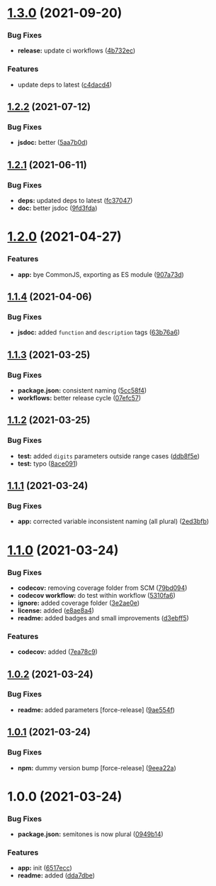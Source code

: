 # [1.3.0](https://github.com/bamdadsabbagh/speed-to-semitones/compare/v1.2.2...v1.3.0) (2021-09-20)


### Bug Fixes

* **release:** update ci workflows ([4b732ec](https://github.com/bamdadsabbagh/speed-to-semitones/commit/4b732ecb32174c74375fa8b118674a772564d8c8))


### Features

* update deps to latest ([c4dacd4](https://github.com/bamdadsabbagh/speed-to-semitones/commit/c4dacd485b6b3d15886887ad2e03c5533e9d610a))

## [1.2.2](https://github.com/bamdadsabbagh/speed-to-semitones/compare/v1.2.1...v1.2.2) (2021-07-12)


### Bug Fixes

* **jsdoc:** better ([5aa7b0d](https://github.com/bamdadsabbagh/speed-to-semitones/commit/5aa7b0d38cb2e819b5ec96a02294dc80db5aebc7))

## [1.2.1](https://github.com/bamdadsabbagh/speed-to-semitones/compare/v1.2.0...v1.2.1) (2021-06-11)


### Bug Fixes

* **deps:** updated deps to latest ([fc37047](https://github.com/bamdadsabbagh/speed-to-semitones/commit/fc3704772291ce4dbe8ba57c6b6e95073dc4bdcb))
* **doc:** better jsdoc ([9fd3fda](https://github.com/bamdadsabbagh/speed-to-semitones/commit/9fd3fdab2d65614aa38b0ceac33380de909b2252))

# [1.2.0](https://github.com/bamdadsabbagh/speed-to-semitones/compare/v1.1.4...v1.2.0) (2021-04-27)


### Features

* **app:** bye CommonJS, exporting as ES module ([907a73d](https://github.com/bamdadsabbagh/speed-to-semitones/commit/907a73dd7591e6d6273f6c104edcf2a500c10f4c))

## [1.1.4](https://github.com/bamdadsabbagh/speed-to-semitones/compare/v1.1.3...v1.1.4) (2021-04-06)


### Bug Fixes

* **jsdoc:** added `function` and `description` tags ([63b76a6](https://github.com/bamdadsabbagh/speed-to-semitones/commit/63b76a6977010918d5eda0572229b3b2665e1209))

## [1.1.3](https://github.com/bamdadsabbagh/speed-to-semitones/compare/v1.1.2...v1.1.3) (2021-03-25)


### Bug Fixes

* **package.json:** consistent naming ([5cc58f4](https://github.com/bamdadsabbagh/speed-to-semitones/commit/5cc58f4d97bb6fe6851d6b4f0d973599dac98262))
* **workflows:** better release cycle ([07efc57](https://github.com/bamdadsabbagh/speed-to-semitones/commit/07efc57c0199722260323a1a4bb4f7dda3a4ad0e))

## [1.1.2](https://github.com/bamdadsabbagh/speed-to-semitones/compare/v1.1.1...v1.1.2) (2021-03-25)


### Bug Fixes

* **test:** added `digits` parameters outside range cases ([ddb8f5e](https://github.com/bamdadsabbagh/speed-to-semitones/commit/ddb8f5e80acd3fa4e00108ee640c5c5eecd50028))
* **test:** typo ([8ace091](https://github.com/bamdadsabbagh/speed-to-semitones/commit/8ace091f232708adde945bcc20eb0e4735f24ca1))

## [1.1.1](https://github.com/bamdadsabbagh/speed-to-semitones/compare/v1.1.0...v1.1.1) (2021-03-24)


### Bug Fixes

* **app:** corrected variable inconsistent naming (all plural) ([2ed3bfb](https://github.com/bamdadsabbagh/speed-to-semitones/commit/2ed3bfb36c6ceec1371836460c7acd17b16dc7ab))

# [1.1.0](https://github.com/bamdadsabbagh/speed-to-semitones/compare/v1.0.2...v1.1.0) (2021-03-24)


### Bug Fixes

* **codecov:** removing coverage folder from SCM ([79bd094](https://github.com/bamdadsabbagh/speed-to-semitones/commit/79bd094ec295ac14d7e3f373d32016648b9bfae7))
* **codecov workflow:** do test within workflow ([5310fa6](https://github.com/bamdadsabbagh/speed-to-semitones/commit/5310fa6c0cdb9cdb0cccc230361f069aff99c0d6))
* **ignore:** added coverage folder ([3e2ae0e](https://github.com/bamdadsabbagh/speed-to-semitones/commit/3e2ae0e2dde7d45ac430f9a5692b3d4aa8db6f40))
* **license:** added ([e8ae8a4](https://github.com/bamdadsabbagh/speed-to-semitones/commit/e8ae8a41447ab5f1bf53c75e52440fbdc7ea7a32))
* **readme:** added badges and small improvements ([d3ebff5](https://github.com/bamdadsabbagh/speed-to-semitones/commit/d3ebff5e3c863343c18095c472a5d585860b7aa6))


### Features

* **codecov:** added ([7ea78c9](https://github.com/bamdadsabbagh/speed-to-semitones/commit/7ea78c959abab5d06bfed6f4f6d209f84f0cdeb2))

## [1.0.2](https://github.com/bamdadsabbagh/speed-to-semitones/compare/v1.0.1...v1.0.2) (2021-03-24)


### Bug Fixes

* **readme:** added parameters [force-release] ([9ae554f](https://github.com/bamdadsabbagh/speed-to-semitones/commit/9ae554f954a7e8081db1bf37074572d5a6c7be7d))

## [1.0.1](https://github.com/bamdadsabbagh/speed-to-semitones/compare/v1.0.0...v1.0.1) (2021-03-24)


### Bug Fixes

* **npm:** dummy version bump [force-release] ([9eea22a](https://github.com/bamdadsabbagh/speed-to-semitones/commit/9eea22af77446098ebdb5c5a2a854b810d81265e))

# 1.0.0 (2021-03-24)


### Bug Fixes

* **package.json:** semitones is now plural ([0949b14](https://github.com/bamdadsabbagh/speed-to-semitones/commit/0949b14f33053b46792bb96b275270b974ba3793))


### Features

* **app:** init ([6517ecc](https://github.com/bamdadsabbagh/speed-to-semitones/commit/6517eccbb68e8e716ef3a889f5ed515378dd0364))
* **readme:** added ([dda7dbe](https://github.com/bamdadsabbagh/speed-to-semitones/commit/dda7dbe7cd95fb774c3a7d48d263099dd16c2e4a))

